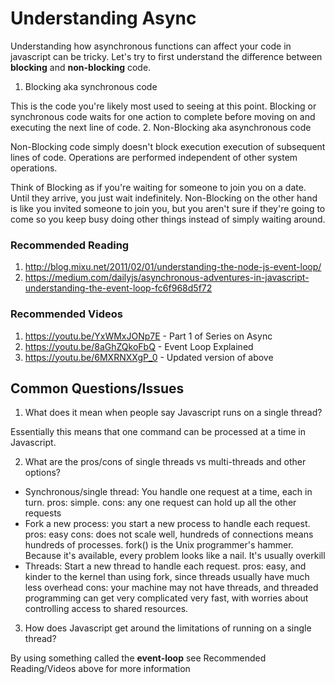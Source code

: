 # Understanding Async

Understanding how asynchronous functions can affect your code in javascript can be tricky. Let's try to first understand the difference between **blocking** and **non-blocking** code.

1. Blocking aka synchronous code

This is the code you're likely most used to seeing at this point. Blocking or synchronous code waits for one action to complete before moving on and executing the next line of code.
2. Non-Blocking aka asynchronous code

Non-Blocking code simply doesn't block execution execution of subsequent lines of code. Operations are performed independent of other system operations.

Think of Blocking as if you're waiting for someone to join you on a date. Until they arrive, you just wait indefinitely. Non-Blocking on the other hand is like you invited someone to join you, but you aren't sure if they're going to come so you keep busy doing other things instead of simply waiting around.

### Recommended Reading
1. http://blog.mixu.net/2011/02/01/understanding-the-node-js-event-loop/
2. https://medium.com/dailyjs/asynchronous-adventures-in-javascript-understanding-the-event-loop-fc6f968d5f72

### Recommended Videos
1. https://youtu.be/YxWMxJONp7E - Part 1 of Series on Async
2. https://youtu.be/8aGhZQkoFbQ - Event Loop Explained
3. https://youtu.be/6MXRNXXgP_0 - Updated version of above


## Common Questions/Issues
1. What does it mean when people say Javascript runs on a single thread?

Essentially this means that one command can be processed at a time in Javascript.

2. What are the pros/cons of single threads vs multi-threads and other options?
* Synchronous/single thread: You handle one request at a time, each in turn. pros: simple. cons: any one request can hold up all the other requests
* Fork a new process: you start a new process to handle each request. pros: easy cons: does not scale well, hundreds of connections means hundreds of processes. fork() is the Unix programmer's hammer. Because it's available, every problem looks like a nail. It's usually overkill
* Threads: Start a new thread to handle each request. pros: easy, and kinder to the kernel than using fork, since threads usually have much less overhead cons: your machine may not have threads, and threaded programming can get very complicated very fast, with worries about controlling access to shared resources.
3. How does Javascript get around the limitations of running on a single thread?

By using something called the **event-loop** see Recommended Reading/Videos above for more information

